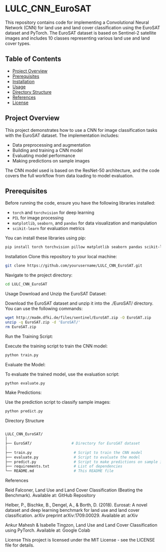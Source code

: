 # LULC_CNN_EuroSAT

This repository contains code for implementing a Convolutional Neural Network (CNN) for land use and land cover classification using the EuroSAT dataset and PyTorch. The EuroSAT dataset is based on Sentinel-2 satellite images and includes 10 classes representing various land use and land cover types.

## Table of Contents

- [Project Overview](#project-overview)
- [Prerequisites](#prerequisites)
- [Installation](#installation)
- [Usage](#usage)
- [Directory Structure](#directory-structure)
- [References](#references)
- [License](#license)

## Project Overview

This project demonstrates how to use a CNN for image classification tasks with the EuroSAT dataset. The implementation includes:
- Data preprocessing and augmentation
- Building and training a CNN model
- Evaluating model performance
- Making predictions on sample images

The CNN model used is based on the ResNet-50 architecture, and the code covers the full workflow from data loading to model evaluation.

## Prerequisites

Before running the code, ensure you have the following libraries installed:
- `torch` and `torchvision` for deep learning
- `PIL` for image processing
- `matplotlib`, `seaborn`, and `pandas` for data visualization and manipulation
- `scikit-learn` for evaluation metrics

You can install these libraries using pip:

```bash
pip install torch torchvision pillow matplotlib seaborn pandas scikit-learn
```
Installation
Clone this repository to your local machine:

```bash
git clone https://github.com/yourusername/LULC_CNN_EuroSAT.git
```

Navigate to the project directory:

```bash
cd LULC_CNN_EuroSAT
```

Usage
Download and Unzip the EuroSAT Dataset:

Download the EuroSAT dataset and unzip it into the ./EuroSAT/ directory. You can use the following commands:

```bash
wget http://madm.dfki.de/files/sentinel/EuroSAT.zip -O EuroSAT.zip
unzip -q EuroSAT.zip -d 'EuroSAT/'
rm EuroSAT.zip
```
Run the Training Script:

Execute the training script to train the CNN model:

```bash
python train.py
```

Evaluate the Model:

To evaluate the trained model, use the evaluation script:

```bash
python evaluate.py
```
Make Predictions:

Use the prediction script to classify sample images:

```bash
python predict.py
```
Directory Structure
```graphql

LULC_CNN_EuroSAT/
│
├── EuroSAT/                  # Directory for EuroSAT dataset
│
├── train.py                   # Script to train the CNN model
├── evaluate.py                # Script to evaluate the model
├── predict.py                 # Script to make predictions on sample images
├── requirements.txt           # List of dependencies
└── README.md                  # This README file
```

References

Reid Falconer, Land Use and Land Cover Classification (Beating the Benchmark). Available at: GitHub Repository

Helber, P., Bischke, B., Dengel, A., & Borth, D. (2018). Eurosat: A novel dataset and deep learning benchmark for land use and land cover classification. arXiv preprint arXiv:1709.00029. Available at: arXiv

Ankur Mahesh & Isabelle Tingzon, Land Use and Land Cover Classification using PyTorch. Available at: Google Colab

License
This project is licensed under the MIT License - see the LICENSE file for details.
